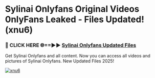 # Sylinai Onlyfans Original Videos 0nlyFans Leaked - Files Updated! (xnu6)

<h3>🔴 CLICK HERE 🌐==►► <a href="https://tinyurl.com/ehrbuxhb" rel="nofollow">Sylinai Onlyfans Updated Files</a></h3>

Get Sylinai Onlyfans and all content. Now you can access all videos and pictures of Sylinai Onlyfans. New Updated Files 2025!

[![xnu6](https://i.imgur.com/lVYEuWS.gif)](https://tinyurl.com/ehrbuxhb)
